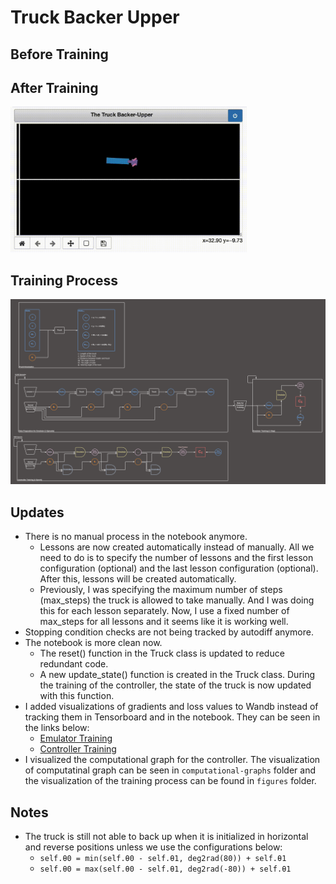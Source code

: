 # Truck Backer Upper 

## Before Training 

## After Training

<img src="videos/simulation.gif" width="75%" alt="Simulation After Training">

## Training Process 

![Training Process](figures/training-process.png)

## Updates 

- There is no manual process in the notebook anymore.
  - Lessons are now created automatically instead of manually. All we need to do is to specify the number of lessons and the first lesson configuration (optional) and the last lesson configuration (optional). After this, lessons will be created automatically.
  - Previously, I was specifying the maximum number of steps (max_steps) the truck is allowed to take manually. And I was doing this for each lesson separately. Now, I use a fixed number of max_steps for all lessons and it seems like it is working well.
- Stopping condition checks are not being tracked by autodiff anymore.
- The notebook is more clean now.
  - The reset() function in the Truck class is updated to reduce redundant code.
  - A new update_state() function is created in the Truck class. During the training of the controller, the state of the truck is now updated with this function.
- I added visualizations of gradients and loss values to Wandb instead of tracking them in Tensorboard and in the notebook. They can be seen in the links below:
  - [Emulator Training](https://api.wandb.ai/links/furkanozyurt21/ciflisl6)
  - [Controller Training](https://api.wandb.ai/links/furkanozyurt21/hgxga7y0)
- I visualized the computational graph for the controller. The visualization of computatinal graph can be seen in `computational-graphs` folder and the visualization of the training process can be found in `figures` folder.

## Notes
- The truck is still not able to back up when it is initialized in horizontal and reverse positions unless we use the configurations below:
  - `self.θ0 = min(self.θ0 - self.θ1, deg2rad(80)) + self.θ1`
  - `self.θ0 = max(self.θ0 - self.θ1, deg2rad(-80)) + self.θ1`
